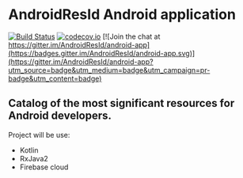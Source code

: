 # AndroidResId Android application
[![Build Status](https://api.travis-ci.org/AndroidResId/AndroidResId-android-app.svg)](https://travis-ci.org/AndroidResId/AndroidResId-android-app) [![codecov.io](https://codecov.io/github/AndroidResId/AndroidResId-android-app/coverage.svg?branch=master)](https://codecov.io/github/AndroidResId/AndroidResId-android-app?branch=master)
[![Join the chat at https://gitter.im/AndroidResId/android-app](https://badges.gitter.im/AndroidResId/android-app.svg)](https://gitter.im/AndroidResId/android-app?utm_source=badge&utm_medium=badge&utm_campaign=pr-badge&utm_content=badge)

## Catalog of the most significant resources for Android developers.

Project will be use:
* Kotlin
* RxJava2
* Firebase cloud
